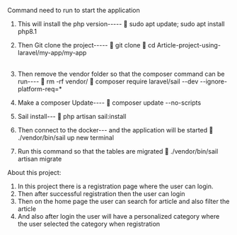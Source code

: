 Command need to run to start the application

1. This will install the php version-----
	sudo apt update; sudo apt install php8.1
2. Then Git clone the project-----
	git clone 
	cd Article-project-using-laravel/my-app/my-app	
 

3. Then remove the vendor folder so that the composer command can be run----
	rm -rf vendor/
	composer require laravel/sail --dev --ignore-platform-req=*
4. Make a composer Update----
	composer update --no-scripts
5. Sail install---
	php artisan sail:install
6. Then connect to the docker--- and the application will be started
	./vendor/bin/sail up
new terminal
7. Run this command so that the tables are migrated
	./vendor/bin/sail artisan migrate



About this project:
1. In this project there is a registration page where the user can login.
2. Then after successful registration then the user can login 
3. Then on the home page the user can search for article and also filter the article 
4. And also after login the user will have a personalized category where the user selected the category when registration 




